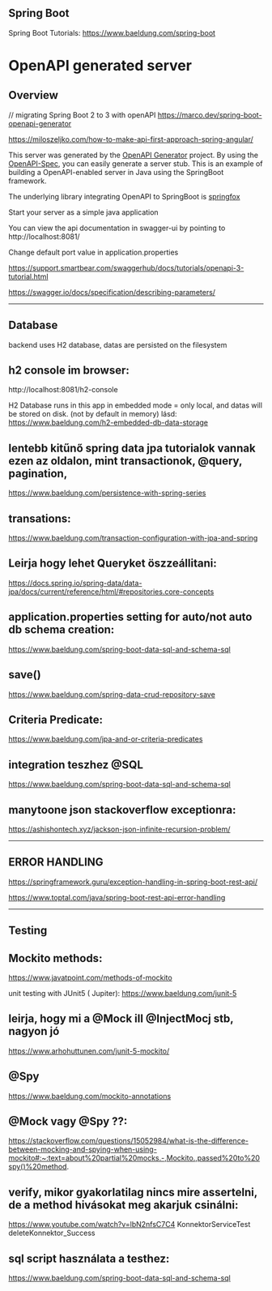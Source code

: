 ## Spring Boot

Spring Boot Tutorials:
https://www.baeldung.com/spring-boot

# OpenAPI generated server
## Overview  

// migrating Spring Boot 2 to 3 with openAPI
https://marco.dev/spring-boot-openapi-generator

https://miloszeljko.com/how-to-make-api-first-approach-spring-angular/

This server was generated by the [OpenAPI Generator](https://openapi-generator.tech) project.
By using the [OpenAPI-Spec](https://openapis.org), you can easily generate a server stub.
This is an example of building a OpenAPI-enabled server in Java using the SpringBoot framework.

The underlying library integrating OpenAPI to SpringBoot is [springfox](https://github.com/springfox/springfox)

Start your server as a simple java application

You can view the api documentation in swagger-ui by pointing to  
http://localhost:8081/

Change default port value in application.properties

https://support.smartbear.com/swaggerhub/docs/tutorials/openapi-3-tutorial.html

https://swagger.io/docs/specification/describing-parameters/

---------------------------------------------------------------------------------------------------------
## Database

backend uses H2 database, datas are persisted on the filesystem

## h2 console im browser:
http://localhost:8081/h2-console

H2 Database runs in this app in embedded mode = only local, and datas will be stored on disk. (not by default in memory)
lásd: https://www.baeldung.com/h2-embedded-db-data-storage

## lentebb kitűnő spring data jpa tutorialok vannak ezen az oldalon, mint transactionok, @query, pagination, 
https://www.baeldung.com/persistence-with-spring-series

## transations:
https://www.baeldung.com/transaction-configuration-with-jpa-and-spring

## Leirja hogy lehet Queryket öszzeállitani:
https://docs.spring.io/spring-data/data-jpa/docs/current/reference/html/#repositories.core-concepts


## application.properties setting for auto/not auto db schema creation:
https://www.baeldung.com/spring-boot-data-sql-and-schema-sql

## save()
https://www.baeldung.com/spring-data-crud-repository-save

## Criteria Predicate:
https://www.baeldung.com/jpa-and-or-criteria-predicates

## integration teszhez @SQL
https://www.baeldung.com/spring-boot-data-sql-and-schema-sql

## manytoone json stackoverflow exceptionra:
https://ashishontech.xyz/jackson-json-infinite-recursion-problem/

---------------------------------------------------------------------------------------------------------
## ERROR HANDLING 

https://springframework.guru/exception-handling-in-spring-boot-rest-api/

https://www.toptal.com/java/spring-boot-rest-api-error-handling

---------------------------------------------------------------------------------------------------------
## Testing

## Mockito methods:
https://www.javatpoint.com/methods-of-mockito

unit testing with JUnit5 ( Jupiter): https://www.baeldung.com/junit-5

## leirja, hogy mi a @Mock ill @InjectMocj stb, nagyon jó
https://www.arhohuttunen.com/junit-5-mockito/

## @Spy
https://www.baeldung.com/mockito-annotations

## @Mock vagy @Spy ??:
https://stackoverflow.com/questions/15052984/what-is-the-difference-between-mocking-and-spying-when-using-mockito#:~:text=about%20partial%20mocks.-,Mockito.,passed%20to%20spy()%20method.

## verify, mikor gyakorlatilag nincs mire assertelni, de a method hivásokat meg akarjuk csinálni: 
https://www.youtube.com/watch?v=lbN2nfsC7C4
KonnektorServiceTest deleteKonnektor_Success

## sql script használata a testhez:
https://www.baeldung.com/spring-boot-data-sql-and-schema-sql



